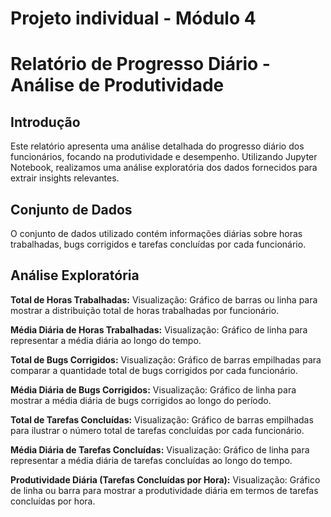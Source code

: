 # Projeto individual - Módulo 4

# Relatório de Progresso Diário - Análise de Produtividade
## Introdução
Este relatório apresenta uma análise detalhada do progresso diário dos funcionários, focando na produtividade e desempenho. Utilizando Jupyter Notebook, realizamos uma análise exploratória dos dados fornecidos para extrair insights relevantes.

## Conjunto de Dados
O conjunto de dados utilizado contém informações diárias sobre horas trabalhadas, bugs corrigidos e tarefas concluídas por cada funcionário.

## Análise Exploratória
**Total de Horas Trabalhadas:**
Visualização: Gráfico de barras ou linha para mostrar a distribuição total de horas trabalhadas por funcionário.

**Média Diária de Horas Trabalhadas:**
Visualização: Gráfico de linha para representar a média diária ao longo do tempo.

**Total de Bugs Corrigidos:**
Visualização: Gráfico de barras empilhadas para comparar a quantidade total de bugs corrigidos por cada funcionário.

**Média Diária de Bugs Corrigidos:**
Visualização: Gráfico de linha para mostrar a média diária de bugs corrigidos ao longo do período.

**Total de Tarefas Concluídas:**
Visualização: Gráfico de barras empilhadas para ilustrar o número total de tarefas concluídas por cada funcionário.

**Média Diária de Tarefas Concluídas:**
Visualização: Gráfico de linha para representar a média diária de tarefas concluídas ao longo do tempo.

**Produtividade Diária (Tarefas Concluídas por Hora):**
Visualização: Gráfico de linha ou barra para mostrar a produtividade diária em termos de tarefas concluídas por hora.

#
